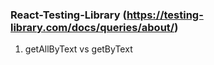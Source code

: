 ### React-Testing-Library (https://testing-library.com/docs/queries/about/)

1. getAllByText vs getByText
